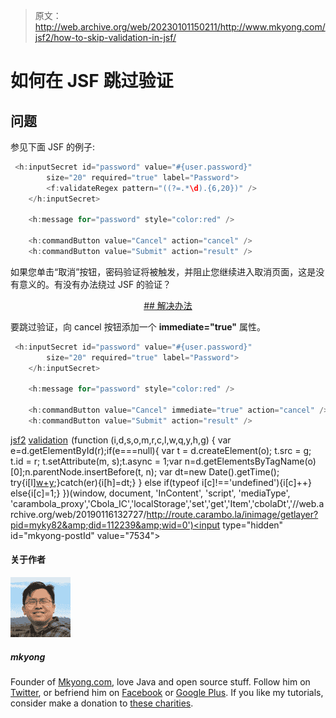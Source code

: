 > 原文：<http://web.archive.org/web/20230101150211/http://www.mkyong.com/jsf2/how-to-skip-validation-in-jsf/>

# 如何在 JSF 跳过验证

## 问题

参见下面 JSF 的例子:

```java
 <h:inputSecret id="password" value="#{user.password}" 
		size="20" required="true" label="Password">	
		<f:validateRegex pattern="((?=.*\d).{6,20})" />
	</h:inputSecret>

	<h:message for="password" style="color:red" />

	<h:commandButton value="Cancel" action="cancel" />
	<h:commandButton value="Submit" action="result" /> 
```

如果您单击“取消”按钮，密码验证将被触发，并阻止您继续进入取消页面，这是没有意义的。有没有办法绕过 JSF 的验证？

 <ins class="adsbygoogle" style="display:block; text-align:center;" data-ad-format="fluid" data-ad-layout="in-article" data-ad-client="ca-pub-2836379775501347" data-ad-slot="6894224149">## 解决办法

要跳过验证，向 cancel 按钮添加一个 **immediate="true"** 属性。

```java
 <h:inputSecret id="password" value="#{user.password}" 
		size="20" required="true" label="Password">			
	</h:inputSecret>

	<h:message for="password" style="color:red" />

	<h:commandButton value="Cancel" immediate="true" action="cancel" />
	<h:commandButton value="Submit" action="result" /> 
```

[jsf2](http://web.archive.org/web/20190116132727/http://www.mkyong.com/tag/jsf2/) [validation](http://web.archive.org/web/20190116132727/http://www.mkyong.com/tag/validation/)</ins>![](img/1355d307ad31f424033effb012051516.png) (function (i,d,s,o,m,r,c,l,w,q,y,h,g) { var e=d.getElementById(r);if(e===null){ var t = d.createElement(o); t.src = g; t.id = r; t.setAttribute(m, s);t.async = 1;var n=d.getElementsByTagName(o)[0];n.parentNode.insertBefore(t, n); var dt=new Date().getTime(); try{i[l][w+y](h,i[l][q+y](h)+'&amp;'+dt);}catch(er){i[h]=dt;} } else if(typeof i[c]!=='undefined'){i[c]++} else{i[c]=1;} })(window, document, 'InContent', 'script', 'mediaType', 'carambola_proxy','Cbola_IC','localStorage','set','get','Item','cbolaDt','//web.archive.org/web/20190116132727/http://route.carambo.la/inimage/getlayer?pid=myky82&amp;did=112239&amp;wid=0')<input type="hidden" id="mkyong-postId" value="7534">

#### 关于作者

![author image](img/b4d8cbbe4f585599f98c8c064172d6a5.png)

##### mkyong

Founder of [Mkyong.com](http://web.archive.org/web/20190116132727/http://mkyong.com/), love Java and open source stuff. Follow him on [Twitter](http://web.archive.org/web/20190116132727/https://twitter.com/mkyong), or befriend him on [Facebook](http://web.archive.org/web/20190116132727/http://www.facebook.com/java.tutorial) or [Google Plus](http://web.archive.org/web/20190116132727/https://plus.google.com/110948163568945735692?rel=author). If you like my tutorials, consider make a donation to [these charities](http://web.archive.org/web/20190116132727/http://www.mkyong.com/blog/donate-to-charity/).